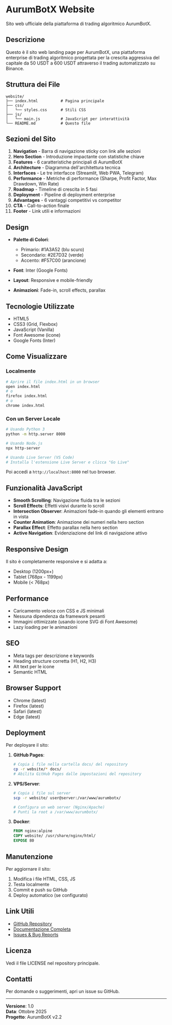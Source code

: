 # AurumBotX Website

Sito web ufficiale della piattaforma di trading algoritmico AurumBotX.

## Descrizione

Questo è il sito web landing page per AurumBotX, una piattaforma enterprise di trading algoritmico progettata per la crescita aggressiva del capitale da 50 USDT a 600 USDT attraverso il trading automatizzato su Binance.

## Struttura dei File

```
website/
├── index.html          # Pagina principale
├── css/
│   └── styles.css      # Stili CSS
├── js/
│   └── main.js         # JavaScript per interattività
└── README.md           # Questo file
```

## Sezioni del Sito

1. **Navigation** - Barra di navigazione sticky con link alle sezioni
2. **Hero Section** - Introduzione impactante con statistiche chiave
3. **Features** - 6 caratteristiche principali di AurumBotX
4. **Architecture** - Diagramma dell'architettura tecnica
5. **Interfaces** - Le tre interfacce (Streamlit, Web PWA, Telegram)
6. **Performance** - Metriche di performance (Sharpe, Profit Factor, Max Drawdown, Win Rate)
7. **Roadmap** - Timeline di crescita in 5 fasi
8. **Deployment** - Pipeline di deployment enterprise
9. **Advantages** - 6 vantaggi competitivi vs competitor
10. **CTA** - Call-to-action finale
11. **Footer** - Link utili e informazioni

## Design

- **Palette di Colori**:
  - Primario: #1A3A52 (blu scuro)
  - Secondario: #2E7D32 (verde)
  - Accento: #F57C00 (arancione)

- **Font**: Inter (Google Fonts)
- **Layout**: Responsive e mobile-friendly
- **Animazioni**: Fade-in, scroll effects, parallax

## Tecnologie Utilizzate

- HTML5
- CSS3 (Grid, Flexbox)
- JavaScript (Vanilla)
- Font Awesome (icone)
- Google Fonts (Inter)

## Come Visualizzare

### Localmente
```bash
# Aprire il file index.html in un browser
open index.html
# o
firefox index.html
# o
chrome index.html
```

### Con un Server Locale
```bash
# Usando Python 3
python -m http.server 8000

# Usando Node.js
npx http-server

# Usando Live Server (VS Code)
# Installa l'estensione Live Server e clicca "Go Live"
```

Poi accedi a `http://localhost:8000` nel tuo browser.

## Funzionalità JavaScript

- **Smooth Scrolling**: Navigazione fluida tra le sezioni
- **Scroll Effects**: Effetti visivi durante lo scroll
- **Intersection Observer**: Animazioni fade-in quando gli elementi entrano in vista
- **Counter Animation**: Animazione dei numeri nella hero section
- **Parallax Effect**: Effetto parallax nella hero section
- **Active Navigation**: Evidenziazione del link di navigazione attivo

## Responsive Design

Il sito è completamente responsive e si adatta a:
- Desktop (1200px+)
- Tablet (768px - 1199px)
- Mobile (< 768px)

## Performance

- Caricamento veloce con CSS e JS minimali
- Nessuna dipendenza da framework pesanti
- Immagini ottimizzate (usando icone SVG di Font Awesome)
- Lazy loading per le animazioni

## SEO

- Meta tags per descrizione e keywords
- Heading structure corretta (H1, H2, H3)
- Alt text per le icone
- Semantic HTML

## Browser Support

- Chrome (latest)
- Firefox (latest)
- Safari (latest)
- Edge (latest)

## Deployment

Per deployare il sito:

1. **GitHub Pages**:
   ```bash
   # Copia i file nella cartella docs/ del repository
   cp -r website/* docs/
   # Abilita GitHub Pages dalle impostazioni del repository
   ```

2. **VPS/Server**:
   ```bash
   # Copia i file sul server
   scp -r website/ user@server:/var/www/aurumbotx/
   
   # Configura un web server (Nginx/Apache)
   # Punti la root a /var/www/aurumbotx/
   ```

3. **Docker**:
   ```dockerfile
   FROM nginx:alpine
   COPY website/ /usr/share/nginx/html/
   EXPOSE 80
   ```

## Manutenzione

Per aggiornare il sito:

1. Modifica i file HTML, CSS, JS
2. Testa localmente
3. Commit e push su GitHub
4. Deploy automatico (se configurato)

## Link Utili

- [GitHub Repository](https://github.com/Cryptomalo/AurumBotX)
- [Documentazione Completa](https://github.com/Cryptomalo/AurumBotX/blob/main/AURUMBOTX_ENTERPRISE_DOCUMENTATION.md)
- [Issues & Bug Reports](https://github.com/Cryptomalo/AurumBotX/issues)

## Licenza

Vedi il file LICENSE nel repository principale.

## Contatti

Per domande o suggerimenti, apri un issue su GitHub.

---

**Versione**: 1.0  
**Data**: Ottobre 2025  
**Progetto**: AurumBotX v2.2

